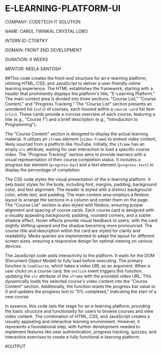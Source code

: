 # E-LEARNING-PLATFORM-UI

*COMPANY*: CODETECH IT SOLUTION

*NAME*: CAROL TWINKAL CRYSTAL LOBO

*INTERN ID*: CT08TKY

*DOMAIN*: FRONT END DEVELOPMENT

*DURATION*: 4 WEEKS

*MENTOR*: NEELA SANTOSH

##This code creates the front-end structure for an e-learning platform, utilizing HTML, CSS, and JavaScript to deliver a user-friendly online learning experience. The HTML establishes the framework, starting with a header that prominently displays the platform's title, "E-Learning Platform." The main content area is divided into three sections: "Course List," "Course Content," and "Progress Tracking." The "Course List" section presents an unordered list (`<ul>`) of courses, each housed within a `course-card` list item (`<li>`). These cards provide a concise overview of each course, featuring a title (e.g., "Course 1") and a brief description (e.g., "Introduction to Programming").

The "Course Content" section is designed to display the actual learning material. It utilizes an `iframe` element (`video-frame`) to embed video content, likely sourced from a platform like YouTube. Initially, the `iframe` has an empty `src` attribute, waiting for user interaction to load a specific course video. The "Progress Tracking" section aims to provide learners with a visual representation of their course completion status. It includes a progress bar element (`progress-bar`) and a text element (`progress-text`) to display the percentage of completion.

The CSS code styles the visual presentation of the e-learning platform. It sets basic styles for the body, including font, margins, padding, background color, and text alignment. The header is styled with a distinct background color, white text, and padding. The main content area employs a flexbox layout to arrange the sections in a column and center them on the page. The "Course List" section is also styled with flexbox, ensuring proper alignment and spacing of course cards. Each course card is designed with a visually appealing background, padding, rounded corners, and a subtle shadow effect. Hover effects provide visual feedback to users, with the card slightly shifting upward and the shadow becoming more pronounced. The course title and description within the card are styled for clarity and readability. Media queries are implemented to adapt the layout for different screen sizes, ensuring a responsive design for optimal viewing on various devices.

The JavaScript code adds interactivity to the platform. It waits for the DOM (Document Object Model) to fully load before executing. The primary function is `loadCourse`, which takes a video URL as an argument. When a user clicks on a course card, the `onclick` event triggers this function, updating the `src` attribute of the `iframe` with the provided video URL. This dynamically loads the selected course's video content into the "Course Content" section. Additionally, the function resets the progress bar value to 0 and updates the progress text to "0% completed," indicating the start of a new course.

In essence, this code sets the stage for an e-learning platform, providing the basic structure and functionality for users to browse courses and view video content. The combination of HTML, CSS, and JavaScript creates a visually appealing and interactive learning environment. However, it represents a foundational step, with further development needed to implement features like user authentication, progress tracking, quizzes, and interactive exercises to create a fully functional e-learning platform.

#OUTPUT

